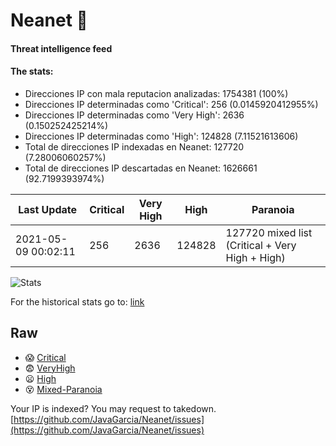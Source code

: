 # Neanet :hocho:
#### Threat intelligence feed
#### The stats:

- Direcciones IP con mala reputacion analizadas: 1754381 (100%)
- Direcciones IP determinadas como 'Critical':  256 (0.0145920412955%)
- Direcciones IP determinadas como 'Very High':  2636 (0.150252425214%)
- Direcciones IP determinadas como 'High':  124828 (7.11521613606)
- Total de direcciones IP indexadas en Neanet:  127720 (7.28006060257%)
- Total de direcciones IP descartadas en Neanet:  1626661 (92.7199393974%)

| Last Update | Critical | Very High | High | Paranoia |
| --- | --- | --- | --- | --- |
| 2021-05-09 00:02:11 | 256 | 2636 | 124828 | 127720 mixed list (Critical + Very High + High)|

![Stats](https://docs.google.com/spreadsheets/d/e/2PACX-1vSnaNMIXVabIpDJjufMlzH7poXnshF3mgd8Is1g9ytUEzVsP5my4Trn8f-xkoLLQ38xpL3HtmUexLo6/pubchart?oid=501124687&format=image)

For the historical stats go to: [link](/stats.csv)
## Raw
- :scream: [Critical](https://raw.githubusercontent.com/JavaGarcia/Neanet/master/blacklists/neanet_critical.txt)
- :fearful: [VeryHigh](https://raw.githubusercontent.com/JavaGarcia/Neanet/master/blacklists/neanet_veryHigh.txtt)
- :frowning: [High](https://raw.githubusercontent.com/JavaGarcia/Neanet/master/blacklists/neanet_high.txt)
- :dizzy_face: [Mixed-Paranoia](https://raw.githubusercontent.com/JavaGarcia/Neanet/master/blacklists/neanet_all.txt)


Your IP is indexed? You may request to takedown. [https://github.com/JavaGarcia/Neanet/issues](https://github.com/JavaGarcia/Neanet/issues)




















































































































































































































































































































































































































































































































































































































































































































































































































































































































































































































































































































































































































































































































































































































































































































































































































































































































































































































































































































































































































































































































































































































































































































































































































































































































































































































































































































































































































































































































































































































































































































































































































































































































































































































































































































































































































































































































































































































































































































































































































































































































































































































































































































































































































































































































































































































































































































































































































































































































































































































































































































































































































































































































































































































































































































































































































































































































































































































































































































































































































































































































































































































































































































































































































